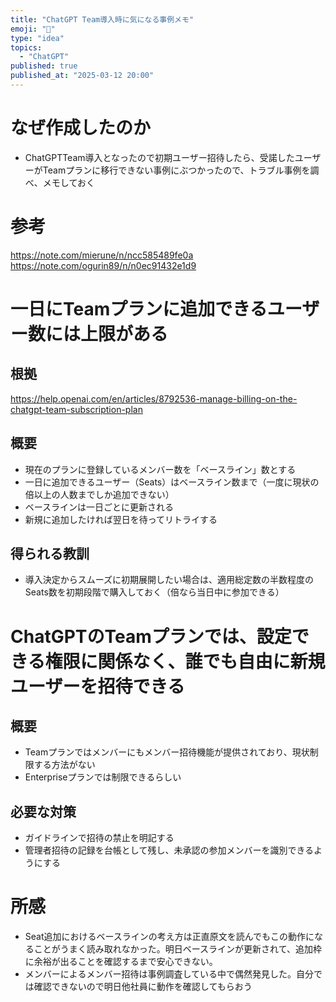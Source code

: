 ```yaml
---
title: "ChatGPT Team導入時に気になる事例メモ"
emoji: "🦆"
type: "idea"
topics:
  - "ChatGPT"
published: true
published_at: "2025-03-12 20:00"
---
```


# なぜ作成したのか
- ChatGPTTeam導入となったので初期ユーザー招待したら、受諾したユーザーがTeamプランに移行できない事例にぶつかったので、トラブル事例を調べ、メモしておく

# 参考
https://note.com/mierune/n/ncc585489fe0a
https://note.com/ogurin89/n/n0ec91432e1d9

# 一日にTeamプランに追加できるユーザー数には上限がある

## 根拠
https://help.openai.com/en/articles/8792536-manage-billing-on-the-chatgpt-team-subscription-plan

## 概要
- 現在のプランに登録しているメンバー数を「ベースライン」数とする
- 一日に追加できるユーザー（Seats）はベースライン数まで（一度に現状の倍以上の人数までしか追加できない）
- ベースラインは一日ごとに更新される
- 新規に追加したければ翌日を待ってリトライする

## 得られる教訓
- 導入決定からスムーズに初期展開したい場合は、適用総定数の半数程度のSeats数を初期段階で購入しておく（倍なら当日中に参加できる）

# ChatGPTのTeamプランでは、設定できる権限に関係なく、誰でも自由に新規ユーザーを招待できる

## 概要
- Teamプランではメンバーにもメンバー招待機能が提供されており、現状制限する方法がない
- Enterpriseプランでは制限できるらしい

## 必要な対策
- ガイドラインで招待の禁止を明記する
- 管理者招待の記録を台帳として残し、未承認の参加メンバーを識別できるようにする


# 所感
- Seat追加におけるベースラインの考え方は正直原文を読んでもこの動作になることがうまく読み取れなかった。明日ベースラインが更新されて、追加枠に余裕が出ることを確認するまで安心できない。
- メンバーによるメンバー招待は事例調査している中で偶然発見した。自分では確認できないので明日他社員に動作を確認してもらおう